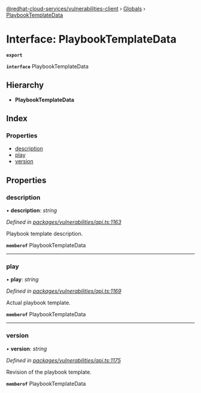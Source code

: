 [@redhat-cloud-services/vulnerabilities-client](../README.md) › [Globals](../globals.md) › [PlaybookTemplateData](playbooktemplatedata.md)

# Interface: PlaybookTemplateData

**`export`** 

**`interface`** PlaybookTemplateData

## Hierarchy

* **PlaybookTemplateData**

## Index

### Properties

* [description](playbooktemplatedata.md#description)
* [play](playbooktemplatedata.md#play)
* [version](playbooktemplatedata.md#version)

## Properties

###  description

• **description**: *string*

*Defined in [packages/vulnerabilities/api.ts:1163](https://github.com/RedHatInsights/javascript-clients/blob/master/packages/vulnerabilities/api.ts#L1163)*

Playbook template description.

**`memberof`** PlaybookTemplateData

___

###  play

• **play**: *string*

*Defined in [packages/vulnerabilities/api.ts:1169](https://github.com/RedHatInsights/javascript-clients/blob/master/packages/vulnerabilities/api.ts#L1169)*

Actual playbook template.

**`memberof`** PlaybookTemplateData

___

###  version

• **version**: *string*

*Defined in [packages/vulnerabilities/api.ts:1175](https://github.com/RedHatInsights/javascript-clients/blob/master/packages/vulnerabilities/api.ts#L1175)*

Revision of the playbook template.

**`memberof`** PlaybookTemplateData
